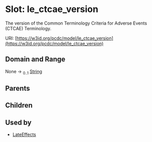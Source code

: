 
# Slot: le_ctcae_version


The version of the Common Terminology Criteria for Adverse Events (CTCAE) Terminology.

URI: [https://w3id.org/pcdc/model/le_ctcae_version](https://w3id.org/pcdc/model/le_ctcae_version)


## Domain and Range

None &#8594;  <sub>0..1</sub> [String](types/String.md)

## Parents


## Children


## Used by

 * [LateEffects](LateEffects.md)
